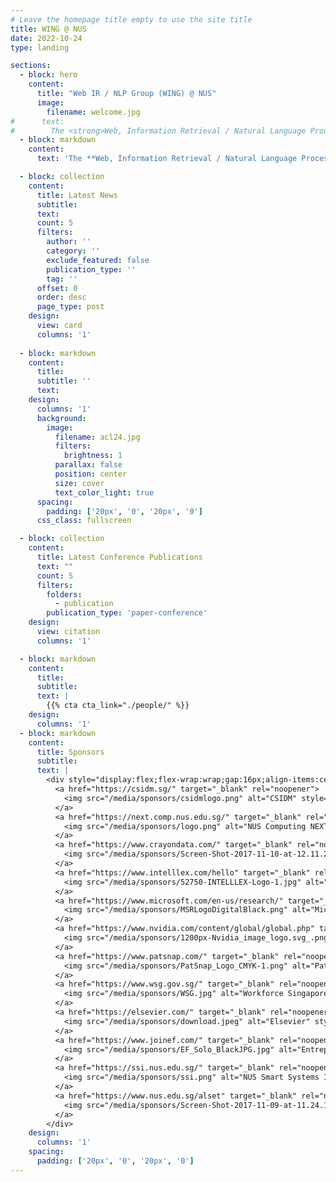 ```yaml
---
# Leave the homepage title empty to use the site title
title: WING @ NUS
date: 2022-10-24
type: landing

sections:
  - block: hero
    content:
      title: "Web IR / NLP Group (WING) @ NUS"
      image:
        filename: welcome.jpg
#      text: 
#        The <strong>Web, Information Retrieval / Natural Language Processing Group (WING)</strong> explores the research area of applied language processing and information retrieval to the Web and related technologies. Areas of current interest are question answering, scholarly digital libraries, verb similarity, focused crawling, citation parsing and spidering, web page classification and division, text segmentation, and full text analysis. WING is headed by <A HREF="author/min-yen-kan">Min</a> (A/P Min-Yen KAN). We are based in the Computational Linguistics Laboratory of the <a href="https://www.comp.nus.edu.sg">School of Computing</a> at the National University of Singapore. We often work with the Natural Language Processing Group and the <a href="https://lms.comp.nus.edu.sg/">Lab for Media Search</a>. We are part of the Media Technologies research group umbrella.
  - block: markdown
    content:
      text: 'The **Web, Information Retrieval / Natural Language Processing Group (WING)** explores the research area of applied language processing and information retrieval to the Web and related technologies. Areas of current interest are question answering, scholarly digital libraries, verb similarity, focused crawling, citation parsing and spidering, web page classification and division, text segmentation, and full text analysis. WING is headed by <A HREF="author/min-yen-kan">Min</a> (A/P Min-Yen KAN). We are based in the Computational Linguistics Laboratory of the <a href="https://www.comp.nus.edu.sg">School of Computing</a> at the National University of Singapore. We often work with the Natural Language Processing Group and the <a href="https://lms.comp.nus.edu.sg/">Lab for Media Search</a>. We are part of the Media Technologies research group umbrella.'

  - block: collection
    content:
      title: Latest News
      subtitle:
      text:
      count: 5
      filters:
        author: ''
        category: ''
        exclude_featured: false
        publication_type: ''
        tag: ''
      offset: 0
      order: desc
      page_type: post
    design:
      view: card
      columns: '1'
  
  - block: markdown
    content:
      title:
      subtitle: ''
      text:
    design:
      columns: '1'
      background:
        image: 
          filename: acl24.jpg
          filters:
            brightness: 1
          parallax: false
          position: center
          size: cover
          text_color_light: true
      spacing:
        padding: ['20px', '0', '20px', '0']
      css_class: fullscreen

  - block: collection
    content:
      title: Latest Conference Publications
      text: ""
      count: 5
      filters:
        folders:
          - publication
        publication_type: 'paper-conference'
    design:
      view: citation
      columns: '1'

  - block: markdown
    content:
      title:
      subtitle:
      text: |
        {{% cta cta_link="./people/" %}}
    design:
      columns: '1'
  - block: markdown
    content:
      title: Sponsors
      subtitle:
      text: |
        <div style="display:flex;flex-wrap:wrap;gap:16px;align-items:center;justify-content:center">
          <a href="https://csidm.sg/" target="_blank" rel="noopener">
            <img src="/media/sponsors/csidmlogo.png" alt="CSIDM" style="height:56px"/>
          </a>
          <a href="https://next.comp.nus.edu.sg/" target="_blank" rel="noopener">
            <img src="/media/sponsors/logo.png" alt="NUS Computing NEXT" style="height:48px"/>
          </a>
          <a href="https://www.crayondata.com/" target="_blank" rel="noopener">
            <img src="/media/sponsors/Screen-Shot-2017-11-10-at-12.11.24-AM.png" alt="Crayon Data" style="height:40px"/>
          </a>
          <a href="https://www.intelllex.com/hello" target="_blank" rel="noopener">
            <img src="/media/sponsors/52750-INTELLLEX-Logo-1.jpg" alt="INTELLLEX" style="height:56px"/>
          </a>
          <a href="https://www.microsoft.com/en-us/research/" target="_blank" rel="noopener">
            <img src="/media/sponsors/MSRLogoDigitalBlack.png" alt="Microsoft Research" style="height:28px"/>
          </a>
          <a href="https://www.nvidia.com/content/global/global.php" target="_blank" rel="noopener">
            <img src="/media/sponsors/1200px-Nvidia_image_logo.svg_.png" alt="NVIDIA" style="height:44px"/>
          </a>
          <a href="https://www.patsnap.com/" target="_blank" rel="noopener">
            <img src="/media/sponsors/PatSnap_Logo_CMYK-1.png" alt="PatSnap" style="height:44px"/>
          </a>
          <a href="https://www.wsg.gov.sg/" target="_blank" rel="noopener">
            <img src="/media/sponsors/WSG.jpg" alt="Workforce Singapore (WSG)" style="height:40px"/>
          </a>
          <a href="https://elsevier.com/" target="_blank" rel="noopener">
            <img src="/media/sponsors/download.jpeg" alt="Elsevier" style="height:48px"/>
          </a>
          <a href="https://www.joinef.com/" target="_blank" rel="noopener">
            <img src="/media/sponsors/EF_Solo_BlackJPG.jpg" alt="Entrepreneur First" style="height:40px"/>
          </a>
          <a href="https://ssi.nus.edu.sg/" target="_blank" rel="noopener">
            <img src="/media/sponsors/ssi.png" alt="NUS Smart Systems Institute" style="height:40px"/>
          </a>
          <a href="https://www.nus.edu.sg/alset" target="_blank" rel="noopener">
            <img src="/media/sponsors/Screen-Shot-2017-11-09-at-11.24.10-PM.png" alt="NUS ALSET" style="height:28px"/>
          </a>
        </div>
    design:
      columns: '1'
    spacing:
      padding: ['20px', '0', '20px', '0']
---
```

